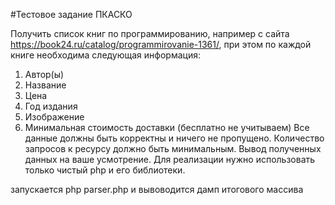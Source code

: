 #Тестовое задание ПКАСКО

Получить список книг по программированию, например с сайта https://book24.ru/catalog/programmirovanie-1361/, при этом по каждой книге необходима следующая информация:
1.	Автор(ы)
2.	Название
3.	Цена
4.	Год издания
5.	Изображение
6.	Минимальная стоимость доставки (бесплатно не учитываем)
Все данные должны быть корректны и ничего не пропущено.
Количество запросов к ресурсу должно быть минимальным.
Вывод полученных данных на ваше усмотрение.
Для реализации нужно использовать только чистый php и его библиотеки.


запускается php parser.php
и вывоводится дамп итогового массива